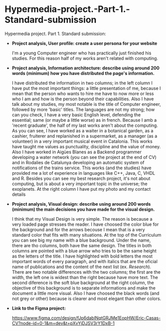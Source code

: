 # Hypermedia-project.-Part-1.-Standard-submission
Hypermedia project. Part 1. Standard submission:

- **Project analysis, User profile: create a user persona for your website**

  I'm a young Computer engineer who has practically just finished his studies. For this reason half of my works aren't related with computing.

- **Project analysis, Information architecture: describe using around 200 words (minimum) how you have distributed the page's information.**

  I have distributed the information in two columns; in the left column I have put the most important things: a little presentation of me, because I mean that the person who wants to hire me have to now more or less who I am and how is the person beyond their capabilities.
  Also I have talk about my studies, my most notable is the title of Computer engineer, followed by more 'basic' titles.
  The languages are not my strong; how can you check, I have a very basic English level, defending the essential; same (or maybe a little worse) as in french.
  Because I amb a 'recent graduate', the half of my last works aren't about the computing. As you can see, I have worked as a waiter in a botanical garden, as a cashier, fruiterer and replanished in a supermarket, as a manager (as a volunteer) in a very important musical event in Catalonia. This works have taught me values as punctuality, discipline and the value of money.
  Also I have worked in Aigües Blanes as a Backend programmer developing a water network (you can see the project at the end of CV) and in Rodalies de Catalunya developing an automatic system of notifications of the trains service.
  This works (and the studies) have provided me a lot of experience in languages like C++, Java, C, VHDL and R.
  Besides you can see my best research project, it's not about computing, but is about a very important topic in the universe; the exoplanets. 
  At the right column I have put my photo and my contact details

- **Project analysis, Visual design: describe using around 200 words (minimum) the main decisions you have made for the visual design.**

  I think that my Visual Design is very simple. The reason is because a very loaded page stresses the reader. I have choosed the color blue for the background and for the arrows becouse I mean that is a very standard color that fits with many situations.
  At the top of the Curriculum you can see big my name with a blue background. Under the name, there are tho columns, both have the same design. The titles in both columns are pointed with a blue arrow who tries to be the same height as the letters of the title. I have highlighted with bold letters the most important words of every paragraph, and with italics that are the oficial name of publications and the content of the next list (ex. _Research_). 
  There are two notable differences with the two columns; the first are the width, the left one is widest than the right because have more text. The second diference is the soft blue background at the right column, the objective of this background is to separate informations and make the document a little more visual.
  Also I have choosed the black words (and not grey or other) because is clearer and most elegant than other colors.

- **Link to the Figma project:**

  https://www.figma.com/design/fJp6dablNqtGRJMe1EopHW/Eric-Casas-CV?node-id=0-1&m=dev&t=pXvYjDJSV3rY1DxB-1
